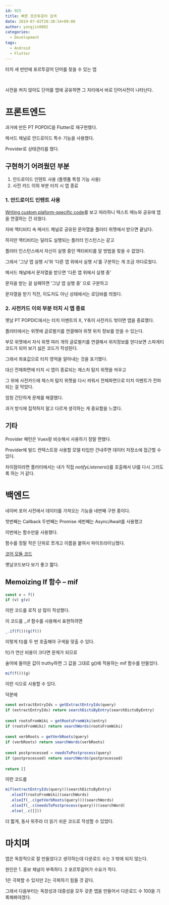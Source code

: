```yaml
---
id: 925
title: 빠른 포르투갈어 검색
date: 2019-07-02T20:30:54+09:00
author: yongjin0802
categories:
  - Development
tags:
  - Android
  - Flutter
---
```


터치 세 번만에 포르투갈어 단어를 찾을 수 있는 앱

<img src="https://github.com/16Yongjin/16Yongjin.github.io/raw/master/wp-content/uploads/2019/07/포어검색플레이스토어캡쳐.png?fit=840%2C810&ssl=1" alt="" class="wp-image-926" srcset="https://raw.githubusercontent.com/16Yongjin/16Yongjin.github.io/master/wp-content/uploads/2019/07/포어검색플레이스토어캡쳐.png 1437w, https://raw.githubusercontent.com/16Yongjin/16Yongjin.github.io/master/wp-content/uploads/2019/07/포어검색플레이스토어캡쳐-300x289.png 300w, https://raw.githubusercontent.com/16Yongjin/16Yongjin.github.io/master/wp-content/uploads/2019/07/포어검색플레이스토어캡쳐-768x741.png 768w, https://raw.githubusercontent.com/16Yongjin/16Yongjin.github.io/master/wp-content/uploads/2019/07/포어검색플레이스토어캡쳐-1024x988.png 1024w, https://raw.githubusercontent.com/16Yongjin/16Yongjin.github.io/master/wp-content/uploads/2019/07/포어검색플레이스토어캡쳐-1000x965.png 1000w, https://raw.githubusercontent.com/16Yongjin/16Yongjin.github.io/master/wp-content/uploads/2019/07/포어검색플레이스토어캡쳐-311x300.png 311w" sizes="(max-width: 1437px) 100vw, 1437px" />

사전을 켜지 않아도 단어를 앱에 공유하면 그 자리에서 바로 단어사전이 나타난다.

# 프론트엔드

과거에 만든 PT POPDIC을 Flutter로 재구현했다.

메서드 채널로 안드로이드 특수 기능을 사용했다.

Provider로 상태관리를 했다.

## 구현하기 어려웠던 부분

  1. 안드로이드 인텐트 사용 (플랫폼 특정 기능 사용)
  2. 사전 카드 이외 부분 터치 시 앱 종료

### 1. 안드로이드 인텐트 사용

[Writing custom plaform-specific code](https://flutter.dev/docs/development/platform-integration/platform-channels)를 보고 따라하니 텍스트 메뉴와 공유에 앱을 연결하는 건 쉬웠다.

자바 액티비티 속 메서드 채널로 공유된 문자열을 플러터 위젯에서 받으면 끝났다.

하지만 액티비티는 달라도 실행되는 플러터 인스턴스는 같고

플러터 인스턴스에서 자신이 실행 중인 액티비티를 알 방법을 찾을 수 없었다.

그래서 &#8216;그냥 앱 실행 시&#8217;와 &#8216;다른 앱 위에서 실행 시&#8217;를 구분하는 게 조금 까다로웠다.

메서드 채널에서 문자열을 받으면 &#8216;다른 앱 위에서 실행 중&#8217;

문자을 받는 걸 실패하면 &#8216;그냥 앱 실행 중&#8217; 으로 구분하고

문자열을 받기 직전, 이도저도 아닌 상태에서는 로딩바를 띄웠다.

### 2. 사전카드 이외 부분 터치 시 앱 종료 

옛날 PT POPDIC에서는 터치 이벤트의 X, Y축이 사전카드 밖이면 앱을 종료했다.

플러터에서는 위젯에 글로벌키를 연결해야 위젯 위치 정보를 얻을 수 있는다. 

부모 위젯에서 자식 위젯 여러 개의 글로벌키를 연결해서 위치정보를 얻다보면 스파게티 코드가 되어 보기 싫은 코드가 작성된다.

그래서 좌표값으로 터치 영억을 알아내는 것을 포기했다.

대신 전체화면에 터치 시 앱이 종료되는 제스처 탐지 위젯을 씌우고

그 위에 사전카드에 제스처 탐지 위젯을 다시 씌워서 전체화면으로 터치 이벤트가 전파되는 걸 막았다.

엄청 간단하게 문제를 해결했다.

과거 방식에 집착하지 말고 다르게 생각하는 게 중요함을 느꼈다. 

## 기타

Provider 패턴은 Vuex랑 비슷해서 사용하기 정말 편했다.

Provider에 빌드 컨텍스트랑 사용할 모델 타입만 건내주면 데이터 저장소에 접근할 수 있다.

차이점이라면 플러터에서는 내가 직접 _notifyListeners_()를 호출해서 UI를 다시 그리도록 하는 거 같다.

# 백엔드

네이버 포어 사전에서 데이터를 가져오는 기능을 네번째 구현 중이다.

첫번째는 Callback 두번째는 Promise 세번째는 Async/Await를 사용했고

이번에는 함수만을 사용했다.

함수를 정말 작은 단위로 쪼개고 이름을 붙여서 파이프라이닝했다.

[코어 모듈 코드](https://github.com/16Yongjin/ptdic/blob/master/searchDict.js)

옛날코드보다 보기 좋고 짧다.

## Memoizing If 함수 &#8211; mif

```javascript
const v = f()
if (v) g(v)
```

이런 코드를 로직 상 많이 작성했다.

이 코드를 _.if 함수를 사용해서 표현하려면

```javascript
_.if(f())(g(f())
```

이렇게 f()를 두 번 호출해야 구색을 맞출 수 있다.

f()가 연산 비용이 크다면 문제가 되므로

술어에 들어온 값이 truthy하면 그 값을 그대로 g()에 적용하는 mif 함수를 만들었다.

```javascript
mif(f())(g)
```

이런 식으로 사용할 수 있다.

덕분에 

```javascript
const extractEntryIds = getExtractEntryIds(query)
if (extractEntryIds) return searchDictsByEntry(searchDictsByEntry)

const rootsFromWiki = getRootsFromWiki(entry)
if (rootsFromWiki) return searchWords(rootsFromWiki)

const verbRoots = getVerbRoots(query)
if (verbRoots) return searchWords(verbRoots)

const postprocessed = needsToPostprocess(query)
if (postprocessed) return searchWords(postprocessed)

return []
```

이런 코드를

```javascript
mif(extractEntryIds(query))(searchDictsByEntry)
  .elseIf(rootsFromWiki)(searchWords)
  .elseIf(_.c(getVerbRoots(query)))(searchWords)
  .elseIf(_.c(needsToPostprocess(query)))(searchWord)
  .else(_.c([]))
```

더 짧게, 동사 위주라 더 읽기 쉬운 코드로 작성할 수 있었다.

# 마치며

앱은 독창적으로 잘 만들었다고 생각하는데 다운로드 수는 3 밖에 되지 않는다. 

원인은 1. 홍보 채널이 부족하다. 2 포르투갈어가 수요가 적다.

1은 극복할 수 있지만 2는 극복하기 힘들 것 같다.

그래서 다음부터는 독창성과 대중성을 모두 갖춘 앱을 만들어서 다운로드 수 100을 기록해봐야겠다.